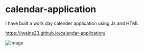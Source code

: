 # calendar-application

I have built a work day calender application using Js and HTML

https://iwains23.github.io/calendar-application/

![image](https://github.com/IWAINS23/calendar-application/assets/140549905/ed6e857c-06b5-4b02-9fe1-db41c99eeac4)
